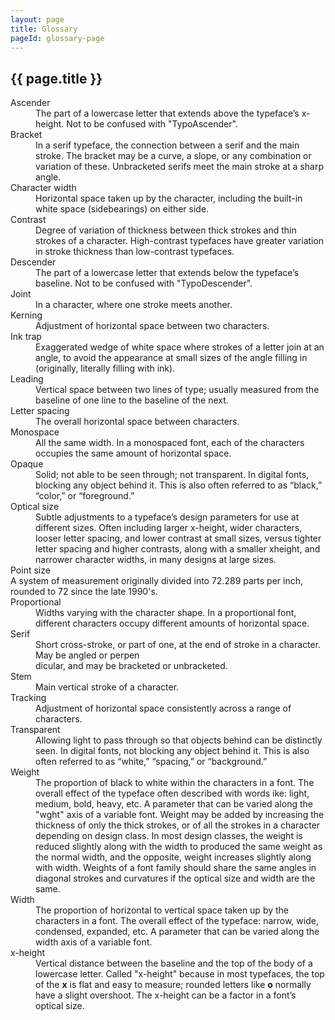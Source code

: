 ```yaml
---
layout: page
title: Glossary
pageId: glossary-page
---
```


## {{ page.title }}

<dl>

<dt id='ascender'>Ascender</dt>
<dd>The part of a lowercase letter that extends above the typeface’s x-height. Not to be confused with "TypoAscender". </dd>

<dt id='bracket'>Bracket</dt>
<dd>In a serif typeface, the connection between a serif and the main stroke. The bracket
may be a curve, a slope, or any combination or variation of these. Unbracketed serifs
meet the main stroke at a sharp angle.</dd>

<dt id='characterwidth'>Character width</dt>
<dd>Horizontal space taken up by the character, including the built-in white space
(sidebearings) on either side.</dd>

<dt id='contrast'>Contrast</dt>
<dd>Degree of variation of thickness between thick strokes and thin strokes of a character.
High-contrast typefaces have greater variation in stroke thickness than low-contrast
typefaces.</dd>

<dt id='descender'>Descender</dt>
<dd>The part of a lowercase letter that extends below the typeface’s baseline. Not to be confused with "TypoDescender". </dd>

<dt id='joint'>Joint</dt>
<dd>In a character, where one stroke meets another.</dd>

<dt id='kerning'>Kerning</dt>
<dd>Adjustment of horizontal space between two characters.</dd>

<dt id='inktrap'>Ink trap</dt>
<dd>Exaggerated wedge of white space where strokes of a letter join at an angle, to avoid
the appearance at small sizes of the angle filling in (originally, literally filling with ink).</dd>

<dt id='leading'>Leading</dt>
<dd>Vertical space between two lines of type; usually measured from the baseline of one
line to the baseline of the next.</dd>

<dt id='letterspacing'>Letter spacing</dt>
<dd>The overall horizontal space between characters.</dd>

<dt id='monospace'>Monospace</dt>
<dd>All the same width. In a monospaced font, each of the characters occupies the same
amount of horizontal space.</dd>

<dt id='opaque'>Opaque</dt>
<dd>Solid; not able to be seen through; not transparent. In digital fonts, blocking any
object behind it. This is also often referred to as “black,” “color,” or “foreground.”</dd>

<dt id='opticalsize'>Optical size</dt>
<dd>Subtle adjustments to a typeface’s design parameters for use at different sizes. Often
including larger x-height, wider characters, looser letter spacing, and lower contrast at
small sizes, versus tighter letter spacing and higher contrasts, along with a smaller xheight,
and narrower character widths, in many designs at large sizes.</dd>

<dt id='Point size'>Point size</dt>
A system of measurement originally divided into 72.289 parts per inch, rounded to 72 since the late 1990's.

<dt id='proportional'>Proportional</dt>
<dd>Widths varying with the character shape. In a proportional font, different
characters occupy different amounts of horizontal space.</dd>

<dt id='serif'>Serif</dt>
<dd>Short cross-stroke, or part of one, at the end of stroke in a character. May be angled
or perpen<dd>dicular, and may be bracketed or unbracketed.</dd>

<dt id='stem'>Stem</dt>
<dd>Main vertical stroke of a character.</dd>

<dt id='tracking'>Tracking</dt>
<dd>Adjustment of horizontal space consistently across a range of characters.</dd>

<dt id='transparent'>Transparent</dt>
<dd>Allowing light to pass through so that objects behind can be distinctly seen. In digital
fonts, not blocking any object behind it. This is also often referred to as “white,”
“spacing,” or “background.”</dd>

<dt id='weight'>Weight</dt>
<dd>The proportion of black to white within the characters in a font. The overall effect of the typeface often described with words ike: light, medium, bold, heavy, etc. A parameter that can be varied along the "wght" axis of a variable font. Weight may be added by increasing the thickness of only the thick strokes, or of all the strokes in a character depending on design class. In most design classes, the weight is reduced slightly along with the width to produced the same weight as the normal width, and the opposite, weight increases slightly along with width.  Weights of a font family should share the same angles in diagonal strokes and curvatures if the optical size and width are the same.</dd>

<dt id='width'>Width</dt>
<dd>The proportion of horizontal to vertical space taken up by the characters in a font. The
overall effect of the typeface: narrow, wide, condensed, expanded, etc. A parameter
that can be varied along the width axis of a variable font.</dd>

<dt id='xheight'>x-height</dt>
<dd>Vertical distance between the baseline and the top of the body of a lowercase letter.
Called "x-height" because in most typefaces, the top of the <b>x</b> is flat and easy to
measure; rounded letters like <b>o</b> normally have a slight overshoot. The x-height can be
a factor in a font’s optical size.</dd>

</dl>
